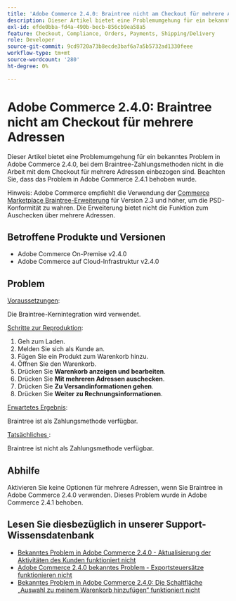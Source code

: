 ```yaml
---
title: 'Adobe Commerce 2.4.0: Braintree nicht am Checkout für mehrere Adressen'
description: Dieser Artikel bietet eine Problemumgehung für ein bekanntes Problem in Adobe Commerce 2.4.0, bei dem Braintree-Zahlungsmethoden nicht in die Arbeit mit dem Checkout für mehrere Adressen einbezogen sind. Beachten Sie, dass das Problem in Adobe Commerce 2.4.1 behoben wurde.
exl-id: efde0bba-fd4a-490b-becb-856cb9ea58a5
feature: Checkout, Compliance, Orders, Payments, Shipping/Delivery
role: Developer
source-git-commit: 9cd9720a73b8ecde3baf6a7a5b5732ad1330feee
workflow-type: tm+mt
source-wordcount: '280'
ht-degree: 0%

---
```


# Adobe Commerce 2.4.0: Braintree nicht am Checkout für mehrere Adressen

Dieser Artikel bietet eine Problemumgehung für ein bekanntes Problem in Adobe Commerce 2.4.0, bei dem Braintree-Zahlungsmethoden nicht in die Arbeit mit dem Checkout für mehrere Adressen einbezogen sind. Beachten Sie, dass das Problem in Adobe Commerce 2.4.1 behoben wurde.

Hinweis: Adobe Commerce empfiehlt die Verwendung der [Commerce Marketplace Braintree-Erweiterung](https://marketplace.magento.com/paypal-module-braintree.html) für Version 2.3 und höher, um die PSD-Konformität zu wahren. Die Erweiterung bietet nicht die Funktion zum Auschecken über mehrere Adressen.

## Betroffene Produkte und Versionen

* Adobe Commerce On-Premise v2.4.0
* Adobe Commerce auf Cloud-Infrastruktur v2.4.0

## Problem

<u>Voraussetzungen</u>:

Die Braintree-Kernintegration wird verwendet.

<u>Schritte zur Reproduktion</u>:

1. Geh zum Laden.
1. Melden Sie sich als Kunde an.
1. Fügen Sie ein Produkt zum Warenkorb hinzu.
1. Öffnen Sie den Warenkorb.
1. Drücken Sie **Warenkorb anzeigen und bearbeiten**.
1. Drücken Sie **Mit mehreren Adressen auschecken**.
1. Drücken Sie **Zu Versandinformationen gehen**.
1. Drücken Sie **Weiter zu Rechnungsinformationen**.

<u>Erwartetes Ergebnis</u>:

Braintree ist als Zahlungsmethode verfügbar.

<u>Tatsächliches </u>:

Braintree ist nicht als Zahlungsmethode verfügbar.

## Abhilfe

Aktivieren Sie keine Optionen für mehrere Adressen, wenn Sie Braintree in Adobe Commerce 2.4.0 verwenden. Dieses Problem wurde in Adobe Commerce 2.4.1 behoben.

## Lesen Sie diesbezüglich in unserer Support-Wissensdatenbank

* [Bekanntes Problem in Adobe Commerce 2.4.0 - Aktualisierung der Aktivitäten des Kunden funktioniert nicht](/help/troubleshooting/miscellaneous/magento-2-4-0-refresh-on-customer-activities-does-not-work.md)
* [Adobe Commerce 2.4.0 bekanntes Problem - Exportsteuersätze funktionieren nicht](/help/troubleshooting/miscellaneous/magento-2-4-0-known-issue-export-tax-rates-does-not-work.md)
* [Bekanntes Problem in Adobe Commerce 2.4.0: Die Schaltfläche „Auswahl zu meinem Warenkorb hinzufügen“ funktioniert nicht](/help/troubleshooting/miscellaneous/magento-2-4-0-add-selections-to-my-cart-does-not-work.md)
